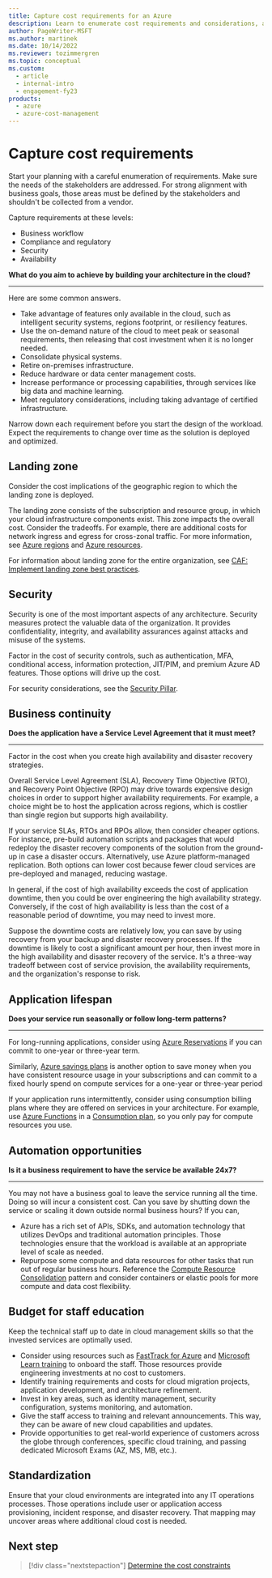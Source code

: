 ```yaml
---
title: Capture cost requirements for an Azure
description: Learn to enumerate cost requirements and considerations, and how to align costs with business goals.
author: PageWriter-MSFT
ms.author: martinek
ms.date: 10/14/2022
ms.reviewer: tozimmergren
ms.topic: conceptual
ms.custom:
  - article
  - internal-intro
  - engagement-fy23
products:
  - azure
  - azure-cost-management
---
```


# Capture cost requirements

Start your planning with a careful enumeration of requirements. Make sure the needs of the stakeholders are addressed. For strong alignment with business goals, those areas must be defined by the stakeholders and shouldn't be collected from a vendor.

 Capture requirements at these levels:
- Business workflow
- Compliance and regulatory
- Security
- Availability

**What do you aim to achieve by building your architecture in the cloud?** 
***

Here are some common answers.
- Take advantage of features only available in the cloud, such as intelligent security systems, regions footprint, or resiliency features.
- Use the on-demand nature of the cloud to meet peak or seasonal requirements, then releasing that cost investment when it is no longer needed.
- Consolidate physical systems.
- Retire on-premises infrastructure.
- Reduce hardware or data center management costs.
- Increase performance or processing capabilities, through services like big data and machine learning.
- Meet regulatory considerations, including taking advantage of certified infrastructure.

Narrow down each requirement before you start the design of the workload. Expect the requirements to change over time as the solution is deployed and optimized.

## Landing zone
Consider the cost implications of the geographic region to which the landing zone is deployed.

The landing zone consists of the subscription and resource group, in which your cloud infrastructure components exist. This zone impacts the overall cost. Consider the tradeoffs. For example, there are additional costs for network ingress and egress for cross-zonal traffic. For more information, see [Azure regions](design-regions.md) and [Azure resources](design-resources.md).

For information about landing zone for the entire organization, see [CAF: Implement landing zone best practices](/azure/cloud-adoption-framework/get-started/manage-costs#step-4-implement-landing-zone-best-practices).

## Security
Security is one of the most important aspects of any architecture. Security measures protect the valuable data of the organization. It provides confidentiality, integrity, and availability assurances against attacks and misuse of the systems.

Factor in the cost of security controls, such as authentication, MFA, conditional access, information protection, JIT/PIM, and premium Azure AD features. Those options will drive up the cost.

For security considerations, see the [Security Pillar](../security/overview.md).

## Business continuity

**Does the application have a Service Level Agreement that it must meet?** 
***

Factor in the cost when you create high availability and disaster recovery strategies.

Overall Service Level Agreement (SLA), Recovery Time Objective (RTO), and Recovery Point Objective (RPO) may drive towards expensive design choices in order to support higher availability requirements. For example, a choice might be to host the application across regions, which is costlier than single region but supports high availability.

If your service SLAs, RTOs and RPOs allow, then consider cheaper options. For instance, pre-build automation scripts and packages that would redeploy the disaster recovery components of the solution from the ground-up in case a disaster occurs. Alternatively, use Azure platform-managed replication. Both options can lower cost because fewer cloud services are pre-deployed and managed, reducing wastage.

In general, if the cost of high availability exceeds the cost of application downtime, then you could be over engineering the high availability strategy. Conversely, if the cost of high availability is less than the cost of a reasonable period of downtime, you may need to invest more.

Suppose the downtime costs are relatively low, you can save by using recovery from your backup and disaster recovery processes. If the downtime is likely to cost a significant amount per hour, then invest more in the high availability and disaster recovery of the service. It's a three-way tradeoff between cost of service provision, the availability requirements, and the organization's response to risk.

## Application lifespan

**Does your service run seasonally or follow long-term patterns?**
***

For long-running applications, consider using [Azure Reservations](/azure/cost-management-billing/reservations/save-compute-costs-reservations) if you can commit to one-year or three-year term. 

Similarly, [Azure savings plans](/azure/cost-management-billing/savings-plan/) is another option to save money when you have consistent resource usage in your subscriptions and can commit to a fixed hourly spend on compute services for a one-year or three-year period

If your application runs intermittently, consider using consumption billing plans where they are offered on services in your architecture.  For example, use [Azure Functions](/azure/azure-functions/) in a [Consumption plan](/azure/azure-functions/consumption-plan), so you only pay for compute resources you use.

## Automation opportunities

**Is it a business requirement to have the service be available 24x7?**  
***

You may not have a business goal to leave the service running all the time. Doing so will incur a consistent cost. Can you save by shutting down the service or scaling it down outside normal business hours? If you can,
- Azure has a rich set of APIs, SDKs, and automation technology that utilizes DevOps and traditional automation principles. Those technologies ensure that the workload is available at an appropriate level of scale as needed.
- Repurpose some compute and data resources for other tasks that run out of regular business hours. Reference the [Compute Resource Consolidation](/azure/architecture/patterns/compute-resource-consolidation) pattern and consider containers or elastic pools for more compute and data cost flexibility.

## Budget for staff education
Keep the technical staff up to date in cloud management skills so that the invested services are optimally used.

- Consider using resources such as [FastTrack for Azure](https://azure.microsoft.com/programs/azure-fasttrack/partners/) and [Microsoft Learn training](/training/) to onboard the staff. Those resources provide engineering investments at no cost to customers.
- Identify training requirements and costs for cloud migration projects, application development, and architecture refinement.
- Invest in key areas, such as identity management, security configuration, systems monitoring, and automation.
- Give the staff access to training and relevant announcements. This way, they can be aware of new cloud capabilities and updates.
- Provide opportunities to get real-world experience of customers across the globe through conferences, specific cloud training, and passing dedicated Microsoft Exams (AZ, MS, MB, etc.).

## Standardization
Ensure that your cloud environments are integrated into any IT operations processes. Those operations include user or application access provisioning, incident response, and disaster recovery. That  mapping may uncover areas where additional cloud cost is needed.

## Next step
> [!div class="nextstepaction"]
> [Determine the cost constraints](./design-model.md#cost-constraints)
